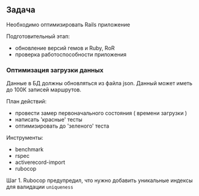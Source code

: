 ## Задача
Необходимо оптимизировать Rails приложение

Подготовительный этап:
- обновление версий гемов и Ruby, RoR
- проверка работоспособности приложения

### Оптимизация загрузки данных

Данные в БД должны обновляться из файла json. 
Данный может иметь до 100К записей маршрутов.

План действий: 
- провести замер первоначального состояния ( времени загрузки )
- написать 'красные' тесты
- оптимизировать до 'зеленого' теста

Инструменты:
- benchmark
- rspec
- activerecord-import
- rubocop

Шаг 1.
Rubocop предупредил, что нужно добавить уникальные индексы для валидации `uniqueness`

